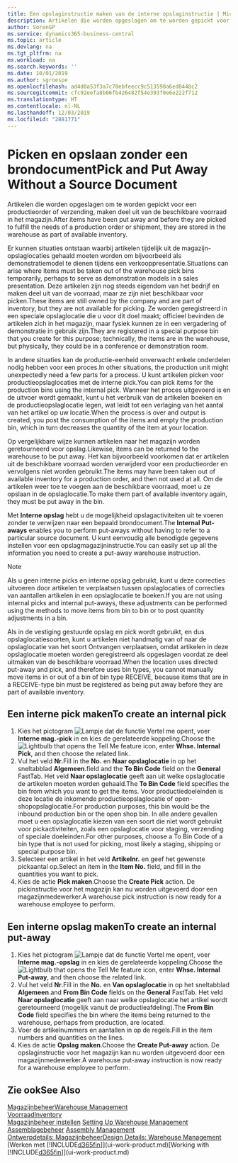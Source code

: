 ```yaml
---
title: Een opslaginstructie maken van de interne opslaginstructie | Microsoft Docs
description: Artikelen die worden opgeslagen om te worden gepickt voor een productieorder of verzending, maken deel uit van de beschikbare voorraad in het magazijn.
author: SorenGP
ms.service: dynamics365-business-central
ms.topic: article
ms.devlang: na
ms.tgt_pltfrm: na
ms.workload: na
ms.search.keywords: ''
ms.date: 10/01/2019
ms.author: sgroespe
ms.openlocfilehash: ad4d0a53f3a7c70ebfeecc9c513598a6ed8448c2
ms.sourcegitcommit: cfc92eefa8b06fb426482f54e393f0e6e222f712
ms.translationtype: HT
ms.contentlocale: nl-NL
ms.lasthandoff: 12/03/2019
ms.locfileid: "2881771"
---
```

# <a name="pick-and-put-away-without-a-source-document"></a><span data-ttu-id="82bec-103">Picken en opslaan zonder een brondocument</span><span class="sxs-lookup"><span data-stu-id="82bec-103">Pick and Put Away Without a Source Document</span></span>
<span data-ttu-id="82bec-104">Artikelen die worden opgeslagen om te worden gepickt voor een productieorder of verzending, maken deel uit van de beschikbare voorraad in het magazijn.</span><span class="sxs-lookup"><span data-stu-id="82bec-104">After items have been put away and before they are picked to fulfill the needs of a production order or shipment, they are stored in the warehouse as part of available inventory.</span></span>  

<span data-ttu-id="82bec-105">Er kunnen situaties ontstaan waarbij artikelen tijdelijk uit de magazijn-opslaglocaties gehaald moeten worden om bijvoorbeeld als demonstratiemodel te dienen tijdens een verkooppresentatie.</span><span class="sxs-lookup"><span data-stu-id="82bec-105">Situations can arise where items must be taken out of the warehouse pick bins temporarily, perhaps to serve as demonstration models in a sales presentation.</span></span> <span data-ttu-id="82bec-106">Deze artikelen zijn nog steeds eigendom van het bedrijf en maken deel uit van de voorraad, maar ze zijn niet beschikbaar voor picken.</span><span class="sxs-lookup"><span data-stu-id="82bec-106">These items are still owned by the company and are part of inventory, but they are not available for picking.</span></span> <span data-ttu-id="82bec-107">Ze worden geregistreerd in een speciale opslaglocatie die u voor dit doel maakt; officieel bevinden de artikelen zich in het magazijn, maar fysiek kunnen ze in een vergadering of demonstratie in gebruik zijn.</span><span class="sxs-lookup"><span data-stu-id="82bec-107">They are registered in a special purpose bin that you create for this purpose; technically, the items are in the warehouse, but physically, they could be in a conference or demonstration room.</span></span>  

<span data-ttu-id="82bec-108">In andere situaties kan de productie-eenheid onverwacht enkele onderdelen nodig hebben voor een proces.</span><span class="sxs-lookup"><span data-stu-id="82bec-108">In other situations, the production unit might unexpectedly need a few parts for a process.</span></span> <span data-ttu-id="82bec-109">U kunt artikelen picken voor productieopslaglocaties met de interne pick.</span><span class="sxs-lookup"><span data-stu-id="82bec-109">You can pick items for the production bins using the internal pick.</span></span> <span data-ttu-id="82bec-110">Wanneer het proces uitgevoerd is en de uitvoer wordt gemaakt, kunt u het verbruik van de artikelen boeken en de productieopslaglocatie legen, wat leidt tot een verlaging van het aantal van het artikel op uw locatie.</span><span class="sxs-lookup"><span data-stu-id="82bec-110">When the process is over and output is created, you post the consumption of the items and empty the production bin, which in turn decreases the quantity of the item at your location.</span></span>  

<span data-ttu-id="82bec-111">Op vergelijkbare wijze kunnen artikelen naar het magazijn worden geretourneerd voor opslag.</span><span class="sxs-lookup"><span data-stu-id="82bec-111">Likewise, items can be returned to the warehouse to be put away.</span></span> <span data-ttu-id="82bec-112">Het kan bijvoorbeeld voorkomen dat er artikelen uit de beschikbare voorraad worden verwijderd voor een productieorder en vervolgens niet worden gebruikt.</span><span class="sxs-lookup"><span data-stu-id="82bec-112">The items may have been taken out of available inventory for a production order, and then not used at all.</span></span> <span data-ttu-id="82bec-113">Om de artikelen weer toe te voegen aan de beschikbare voorraad, moet u ze opslaan in de opslaglocatie.</span><span class="sxs-lookup"><span data-stu-id="82bec-113">To make them part of available inventory again, they must be put away in the bin.</span></span>  

<span data-ttu-id="82bec-114">Met **Interne opslag** hebt u de mogelijkheid opslagactiviteiten uit te voeren zonder te verwijzen naar een bepaald brondocument.</span><span class="sxs-lookup"><span data-stu-id="82bec-114">The **Internal Put-aways** enables you to perform put-aways without having to refer to a particular source document.</span></span> <span data-ttu-id="82bec-115">U kunt eenvoudig alle benodigde gegevens instellen voor een opslagmagazijninstructie.</span><span class="sxs-lookup"><span data-stu-id="82bec-115">You can easily set up all the information you need to create a put-away warehouse instruction.</span></span>  

> [!NOTE]  
>  <span data-ttu-id="82bec-116">Als u geen interne picks en interne opslag gebruikt, kunt u deze correcties uitvoeren door artikelen te verplaatsen tussen opslaglocaties of correcties van aantallen artikelen in een opslaglocatie te boeken.</span><span class="sxs-lookup"><span data-stu-id="82bec-116">If you are not using internal picks and internal put-aways, these adjustments can be performed using the methods to move items from bin to bin or to post quantity adjustments in a bin.</span></span>  
>   
>  <span data-ttu-id="82bec-117">Als in de vestiging gestuurde opslag en pick wordt gebruikt, en dus opslaglocatiesoorten, kunt u artikelen niet handmatig van of naar de opslaglocatie van het soort Ontvangen verplaatsen, omdat artikelen in deze opslaglocatie moeten worden geregistreerd als opgeslagen voordat ze deel uitmaken van de beschikbare voorraad.</span><span class="sxs-lookup"><span data-stu-id="82bec-117">When the location uses directed put-away and pick, and therefore uses bin types, you cannot manually move items in or out of a bin of bin type RECEIVE, because items that are in a RECEIVE-type bin must be registered as being put away before they are part of available inventory.</span></span>  

## <a name="to-create-an-internal-pick"></a><span data-ttu-id="82bec-118">Een interne pick maken</span><span class="sxs-lookup"><span data-stu-id="82bec-118">To create an internal pick</span></span>  
1.  <span data-ttu-id="82bec-119">Kies het pictogram ![Lampje dat de functie Vertel me opent](media/ui-search/search_small.png "Vertel me wat u wilt doen"), voer **Interne mag.-pick** in en kies de gerelateerde koppeling.</span><span class="sxs-lookup"><span data-stu-id="82bec-119">Choose the ![Lightbulb that opens the Tell Me feature](media/ui-search/search_small.png "Tell me what you want to do") icon, enter **Whse. Internal Pick**, and then choose the related link.</span></span>  
2.  <span data-ttu-id="82bec-120">Vul het veld **Nr.**</span><span class="sxs-lookup"><span data-stu-id="82bec-120">Fill in the **No.**</span></span> <span data-ttu-id="82bec-121">en **Naar opslaglocatie** in op het sneltabblad **Algemeen**.</span><span class="sxs-lookup"><span data-stu-id="82bec-121">field and the **To Bin Code** field on the **General** FastTab.</span></span> <span data-ttu-id="82bec-122">Het veld **Naar opslaglocatie** geeft aan uit welke opslaglocatie de artikelen moeten worden gehaald.</span><span class="sxs-lookup"><span data-stu-id="82bec-122">The **To Bin Code** field specifies the bin from which you want to get the items.</span></span> <span data-ttu-id="82bec-123">Voor productiedoeleinden is deze locatie de inkomende productieopslaglocatie of open-shopopslaglocatie.</span><span class="sxs-lookup"><span data-stu-id="82bec-123">For production purposes, this bin would be the inbound production bin or the open shop bin.</span></span> <span data-ttu-id="82bec-124">In alle andere gevallen moet u een opslaglocatie kiezen van een soort die niet wordt gebruikt voor pickactiviteiten, zoals een opslaglocatie voor staging, verzending of speciale doeleinden.</span><span class="sxs-lookup"><span data-stu-id="82bec-124">For other purposes, choose a To Bin Code of a bin type that is not used for picking, most likely a staging, shipping or special purpose bin.</span></span>  
3.  <span data-ttu-id="82bec-125">Selecteer een artikel in het veld **Artikelnr.** en geef het gewenste pickaantal op.</span><span class="sxs-lookup"><span data-stu-id="82bec-125">Select an item in the **Item No.** field, and fill in the quantities you want to pick.</span></span>  
4. <span data-ttu-id="82bec-126">Kies de actie **Pick maken**.</span><span class="sxs-lookup"><span data-stu-id="82bec-126">Choose the **Create Pick** action.</span></span> <span data-ttu-id="82bec-127">De pickinstructie voor het magazijn kan nu worden uitgevoerd door een magazijnmedewerker.</span><span class="sxs-lookup"><span data-stu-id="82bec-127">A warehouse pick instruction is now ready for a warehouse employee to perform.</span></span>  

## <a name="to-create-an-internal-put-away"></a><span data-ttu-id="82bec-128">Een interne opslag maken</span><span class="sxs-lookup"><span data-stu-id="82bec-128">To create an internal put-away</span></span>  
1.  <span data-ttu-id="82bec-129">Kies het pictogram ![Lampje dat de functie Vertel me opent](media/ui-search/search_small.png "Vertel me wat u wilt doen"), voer **Interne mag.-opslag** in en kies de gerelateerde koppeling.</span><span class="sxs-lookup"><span data-stu-id="82bec-129">Choose the ![Lightbulb that opens the Tell Me feature](media/ui-search/search_small.png "Tell me what you want to do") icon, enter **Whse. Internal Put-away**, and then choose the related link.</span></span>  
2.  <span data-ttu-id="82bec-130">Vul het veld **Nr.**</span><span class="sxs-lookup"><span data-stu-id="82bec-130">Fill in the **No.**</span></span> <span data-ttu-id="82bec-131">en **Van opslaglocatie** in op het sneltabblad **Algemeen**.</span><span class="sxs-lookup"><span data-stu-id="82bec-131">and **From Bin Code** fields on the **General** FastTab.</span></span> <span data-ttu-id="82bec-132">Het veld **Naar opslaglocatie** geeft aan naar welke opslaglocatie het artikel wordt geretourneerd (mogelijk vanuit de productieafdeling).</span><span class="sxs-lookup"><span data-stu-id="82bec-132">The **From Bin Code** field specifies the bin where the items being returned to the warehouse, perhaps from production, are located.</span></span>  
3.  <span data-ttu-id="82bec-133">Voer de artikelnummers en aantallen in op de regels.</span><span class="sxs-lookup"><span data-stu-id="82bec-133">Fill in the item numbers and quantities on the lines.</span></span>  
4.  <span data-ttu-id="82bec-134">Kies de actie **Opslag maken**.</span><span class="sxs-lookup"><span data-stu-id="82bec-134">Choose the **Create Put-away** action.</span></span> <span data-ttu-id="82bec-135">De opslaginstructie voor het magazijn kan nu worden uitgevoerd door een magazijnmedewerker.</span><span class="sxs-lookup"><span data-stu-id="82bec-135">A warehouse put-away instruction is now ready for a warehouse employee to perform.</span></span>  

## <a name="see-also"></a><span data-ttu-id="82bec-136">Zie ook</span><span class="sxs-lookup"><span data-stu-id="82bec-136">See Also</span></span>  
[<span data-ttu-id="82bec-137">Magazijnbeheer</span><span class="sxs-lookup"><span data-stu-id="82bec-137">Warehouse Management</span></span>](warehouse-manage-warehouse.md)  
[<span data-ttu-id="82bec-138">Voorraad</span><span class="sxs-lookup"><span data-stu-id="82bec-138">Inventory</span></span>](inventory-manage-inventory.md)  
<span data-ttu-id="82bec-139">[Magazijnbeheer instellen](warehouse-setup-warehouse.md)   </span><span class="sxs-lookup"><span data-stu-id="82bec-139">[Setting Up Warehouse Management](warehouse-setup-warehouse.md)   </span></span>  
<span data-ttu-id="82bec-140">[Assemblagebeheer](assembly-assemble-items.md)  </span><span class="sxs-lookup"><span data-stu-id="82bec-140">[Assembly Management](assembly-assemble-items.md)  </span></span>  
[<span data-ttu-id="82bec-141">Ontwerpdetails: Magazijnbeheer</span><span class="sxs-lookup"><span data-stu-id="82bec-141">Design Details: Warehouse Management</span></span>](design-details-warehouse-management.md)  
<span data-ttu-id="82bec-142">[Werken met [!INCLUDE[d365fin](includes/d365fin_md.md)]](ui-work-product.md)</span><span class="sxs-lookup"><span data-stu-id="82bec-142">[Working with [!INCLUDE[d365fin](includes/d365fin_md.md)]](ui-work-product.md)</span></span>
